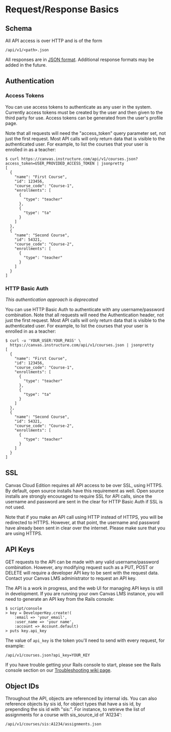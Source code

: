 Request/Response Basics
=======================

Schema
------

All API access is over HTTP and is of the form

    /api/v1/<path>.json

All responses are in <a href="http://www.json.org/">JSON format</a>.
Additional response formats may be added in the future.

Authentication
--------------

### Access Tokens

You can use access tokens to authenticate as any user in the system.
Currently access tokens must be created by the user and then given to
the third party for use.  Access tokens can be generated from the user's
profile page.

Note that all requests will need the
"access_token" query parameter set, not just the first request.
Most API calls will only return data that is visible to the
authenticated user.  For example, to list the courses that
your user is enrolled in as a teacher:

    $ curl https://canvas.instructure.com/api/v1/courses.json?access_token=USER_PROVIDED_ACCESS_TOKEN | jsonpretty
    [
      {
        "name": "First Course",
        "id": 123456,
        "course_code": "Course-1",
        "enrollments": [
          {
            "type": "teacher"
          },
          {
            "type": "ta"
          }
        ]
      },
      {
        "name": "Second Course",
        "id": 54321,
        "course_code": "Course-2",
        "enrollments": [
          {
            "type": "teacher"
          }
        ]
      }
    ]

### HTTP Basic Auth

*This authentication approach is deprecated*

You can use HTTP Basic Auth to authenticate with any username/password
combination. Note that all requests will need the Authentication header,
not just the first request. Most API calls will only return data that is
visible to the authenticated user. For example, to list the courses that
your user is enrolled in as a teacher:

    $ curl -u 'YOUR_USER:YOUR_PASS' \
      https://canvas.instructure.com/api/v1/courses.json | jsonpretty
    [
      {
        "name": "First Course",
        "id": 123456,
        "course_code": "Course-1",
        "enrollments": [
          {
            "type": "teacher"
          },
          {
            "type": "ta"
          }
        ]
      },
      {
        "name": "Second Course",
        "id": 54321,
        "course_code": "Course-2",
        "enrollments": [
          {
            "type": "teacher"
          }
        ]
      }
    ]

SSL
---

Canvas Cloud Edition requires all API access to be over SSL, using
HTTPS. By default, open source installs have this requirement as well.
Open source installs are strongly encouraged to require SSL for API
calls, since the username and password are sent in the clear for HTTP
Basic Auth if SSL is not used.

Note that if you make an API call using HTTP instead of HTTPS, you will
be redirected to HTTPS. However, at that point, the username and
password have already been sent in clear over the internet. Please make
sure that you are using HTTPS.

API Keys
--------

GET requests to the API can be made with any valid username/password
combination. However, any modifying request such as a PUT, POST or
DELETE will require a developer API key to be sent with the request
data. Contact your Canvas LMS administrator to request an API key.

The API is a work in progress, and the web UI for managing API keys is
still in development. If you are running your own Canvas LMS instance,
you will need to generate an API key from the Rails console:

    $ script/console
    > key = DeveloperKey.create!(
        :email => 'your_email',
        :user_name => 'your name',
        :account => Account.default)
    > puts key.api_key

The value of `api_key` is the token you'll need to send with every
request, for example:

    /api/v1/courses.json?api_key=YOUR_KEY

If you have trouble getting your Rails console to start, please see the
Rails console section on our <a href="https://github.com/instructure/canvas-lms/wiki/Troubleshooting">Troubleshooting wiki page</a>.

Object IDs
----------

Throughout the API, objects are referenced by internal ids. You can also
reference objects by sis id, for object types that have a sis id, by
prepending the sis id with "sis:". For instance, to retrieve the list of
assignments for a course with sis\_source\_id of 'A1234':

    /api/v1/courses/sis:A1234/assignments.json
